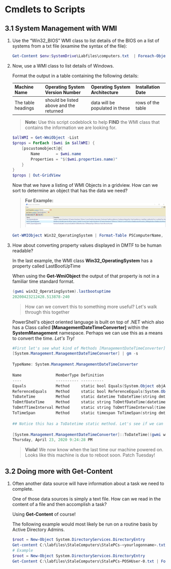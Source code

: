 # Cmdlets to Scripts

## 3.1 System Management with WMI

1. Use the “Win32_BIOS” WMI class to list details of the BIOS on a list of  systems from a txt file (examine the syntax of the file):

    ```PowerShell
    Get-Content $env:SystemDrive\Labfiles\computers.txt  | Foreach-Object {Get-WmiObject -computername $_ win32_bios}
    ```

2. Now, use a WMI class to list details of Windows.  

    Format the output in a table containing the following details:

    | Machine Name | Operating System Version Number | Operating System Architecture | Installation Date|
    |--------------|---------------------------------|-------------------------------|------------------|
    |The table headings | should be listed above and the returned | data will be populated in these  | rows of the table|

    >**Note:** Use this script codeblock to help **FIND** the WMI class that contains the information we are looking for.

    ```PowerShell
    $allWMI = Get-WmiObject -List
    $props = ForEach ($wmi in $allWMI) {
        [pscustomobject]@{
            Name       = $wmi.name
            Properties = "$($wmi.properties.name)"
        }
    }
    $props | Out-GridView
    ```

    Now that we have a listing of WMI Objects in a gridview. How can we sort to determine an object that has the data we need?

    >**For Example:**
    ![Out-GridView](./src/03-01-02-Out-GridView.png)

    ```PowerShell
    Get-WMIObject Win32_OperatingSystem | Format-Table PSComputerName, Version, OSArchitecture, InstallDate
    ```

3. How about converting property values displayed in DMTF to be human readable?

    In the last example, the WMI class **Win32_OperatingSystem** has a property called LastBootUpTime

    When using the **Get-WmiObject** the output of that property is not in a familiar time standard format.

    ```PowerShell
    (gwmi win32_OperatingSystem).lastbootuptime
    20200423212428.513878-240
    ```

    >How can we convert this to something more useful? Let's walk through this together

     PowerShell's object oriented language is built on top of .NET which also has a Class called **[ManagementDateTimeConverter]**
     within the **SystemManagement** namespace. Perhaps we can use this as a means to convert the time. *Let's Try!*

    ```PowerShell
    #First let's see what kind of Methods [ManagementDateTimeConverter] has available
    [System.Management.ManagementDateTimeConverter] | gm -s

    TypeName: System.Management.ManagementDateTimeConverter

    Name               MemberType Definition
    ----               ---------- ----------
    Equals             Method     static bool Equals(System.Object objA, System.Object objB)
    ReferenceEquals    Method     static bool ReferenceEquals(System.Object objA, System.Object objB)
    ToDateTime         Method     static datetime ToDateTime(string dmtfDate)
    ToDmtfDateTime     Method     static string ToDmtfDateTime(datetime date)
    ToDmtfTimeInterval Method     static string ToDmtfTimeInterval(timespan timespan)
    ToTimeSpan         Method     static timespan ToTimeSpan(string dmtfTimespan)

    ## Notice this has a ToDatetime static method. Let's see if we can use that!

    [System.Management.ManagementDateTimeConverter]::ToDateTime((gwmi win32_operatingsystem).lastbootuptime)
    Thursday, April 23, 2020 9:24:28 PM
    ```

    >**Viola!** We now know when the last time our machine powered on. Looks like this machine is due to reboot soon. Patch Tuesday!

## 3.2 Doing more with Get-Content

1. Often another data source will have information about a task we need to complete.

    One of those data sources is simply a text file. How can we read in the content of a file and then accomplish a task?

    Using **Get-Content** of course!

    The following example would most likely be run on a routine basis by Active Directory Admins.

    ```PowerShell
    $root = New-Object System.DirectoryServices.DirectoryEntry
    Get-content C:\labfiles\StaleComputers\StalePCs-<yourlogonname>.txt  | ForEach-Object { Move-ADObject -identity $_ -targetpath "OU=Stale,OU=PCs,OU=Production,$($root.distinguishedName)" }
    # Example
    $root = New-Object System.DirectoryServices.DirectoryEntry
    Get-Content C:\labfiles\StaleComputers\StalePCs-POSHUser-0.txt | ForEach-Object {Get-ADComputer $_ | Move-ADObject -TargetPath "OU=STALE,OU=PCs,OU=PRODUCTION,$($root.distinguishedName)”}
    ```
